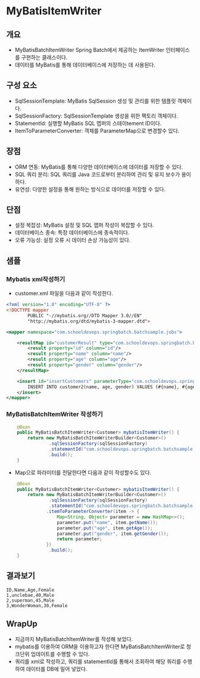 # MyBatisItemWriter

## 개요 

- MyBatisBatchItemWriter Spring Batch에서 제공하는 ItemWriter 인터페이스를 구현하는 클래스이다.
- 데이터를 MyBatis를 통해 데이터베이스에 저장하는 데 사용된다.

## 구성 요소

- SqlSessionTemplate: MyBatis SqlSession 생성 및 관리를 위한 템플릿 객체이다.
- SqlSessionFactory: SqlSessionTemplate 생성을 위한 팩토리 객체이다.
- StatementId: 실행할 MyBatis SQL 맵퍼의 스테이tement ID이다.
- ItemToParameterConverter: 객체를 ParameterMap으로 변경할수 있다. 

## 장점

- ORM 연동: MyBatis를 통해 다양한 데이터베이스에 데이터를 저장할 수 있다.
- SQL 쿼리 분리: SQL 쿼리를 Java 코드로부터 분리하여 관리 및 유지 보수가 용이하다.
- 유연성: 다양한 설정을 통해 원하는 방식으로 데이터를 저장할 수 있다.

## 단점

- 설정 복잡성: MyBatis 설정 및 SQL 맵퍼 작성이 복잡할 수 있다.
- 데이터베이스 종속: 특정 데이터베이스에 종속적이다.
- 오류 가능성: 설정 오류 시 데이터 손상 가능성이 있다.

## 샘플

### Mybatis xml작성하기 

- customer.xml 파일을 다음과 같이 작성한다. 

```xml
<?xml version="1.0" encoding="UTF-8" ?>
<!DOCTYPE mapper
        PUBLIC "-//mybatis.org//DTD Mapper 3.0//EN"
        "http://mybatis.org/dtd/mybatis-3-mapper.dtd">

<mapper namespace="com.schooldevops.springbatch.batchsample.jobs">

    <resultMap id="customerResult" type="com.schooldevops.springbatch.batchsample.jobs.models.Customer">
        <result property="id" column="id"/>
        <result property="name" column="name"/>
        <result property="age" column="age"/>
        <result property="gender" column="gender"/>
    </resultMap>

    <insert id="insertCustomers" parameterType="com.schooldevops.springbatch.batchsample.jobs.models.Customer">
        INSERT INTO customer2(name, age, gender) VALUES (#{name}, #{age}, #{gender});
    </insert>
</mapper>
```

### MyBatisBatchItemWriter 작성하기 

```java
    @Bean
    public MyBatisBatchItemWriter<Customer> mybatisItemWriter() {
        return new MyBatisBatchItemWriterBuilder<Customer>()
                .sqlSessionFactory(sqlSessionFactory)
                .statementId("com.schooldevops.springbatch.batchsample.jobs.insertCustomers")
                .build();
    }

```

- Map으로 파라미터를 전달한다면 다음과 같이 작성할수도 있다. 

```java
    @Bean
    public MyBatisBatchItemWriter<Customer> mybatisItemWriter() {
        return new MyBatisBatchItemWriterBuilder<Customer>()
                .sqlSessionFactory(sqlSessionFactory)
                .statementId("com.schooldevops.springbatch.batchsample.jobs.insertCustomers")
               .itemToParameterConverter(item -> {
                   Map<String, Object> parameter = new HashMap<>();
                   parameter.put("name", item.getName());
                   parameter.put("age", item.getAge());
                   parameter.put("gender", item.getGender());
                   return parameter;
               })
                .build();
    }
```

## 결과보기

```csv
ID,Name,Age,Female
1,unclebae,40,Male
2,superman,45,Male
3,WonderWoman,30,Female

```

## WrapUp

- 지금까지 MyBatisBatchItemWriter를 작성해 보았다. 
- mybatis를 이용하여 ORM을 이용하고자 한다면 MyBatisBatchItemWriter로 청크단위 업데이트를 수행할 수 있다. 
- 쿼리를 xml로 작성하고, 쿼리를 statementId를 통해서 조회하여 해당 쿼리를 수행하여 데이터를 DB에 밀어 넣었다. 